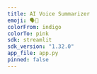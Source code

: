 ```yaml
---
title: AI Voice Summarizer
emoji: 🗣️📄
colorFrom: indigo
colorTo: pink
sdk: streamlit
sdk_version: "1.32.0"
app_file: app.py
pinned: false
---
```

